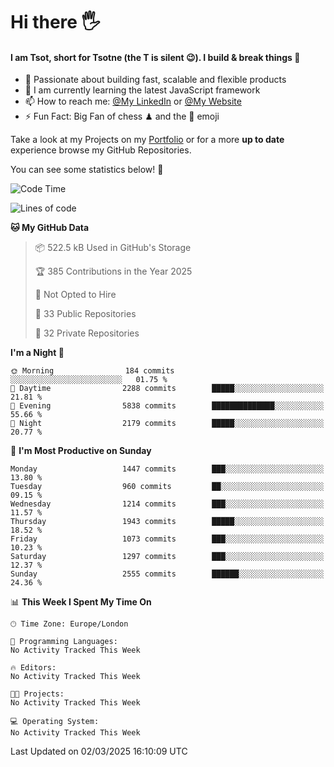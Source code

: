 # Hi there :raised_hand_with_fingers_splayed:
#### I am Tsot, short for Tsotne (the T is silent :wink:). I build & break things :space_invader:
- :telescope: Passionate about building fast, scalable and flexible products
- :seedling: I am currently learning the latest JavaScript framework 
- :mailbox: How to reach me: [@My LinkedIn](https://www.linkedin.com/in/tsotne-gvadzabia/) or [@My Website](https://tsotne.co.uk/contact)
- :zap: Fun Fact: Big Fan of chess ♟ and the 👾 emoji

Take a look at my Projects on my [Portfolio](https://tsotne.co.uk/) or for a more **up to date** experience browse my GitHub Repositories.

You can see some statistics below! :space_invader:
<!--START_SECTION:waka-->
![Code Time](http://img.shields.io/badge/Code%20Time-761%20hrs%202%20mins-blue)

![Lines of code](https://img.shields.io/badge/From%20Hello%20World%20I%27ve%20Written-7.2%20million%20lines%20of%20code-blue)

**🐱 My GitHub Data** 

> 📦 522.5 kB Used in GitHub's Storage 
 > 
> 🏆 385 Contributions in the Year 2025
 > 
> 🚫 Not Opted to Hire
 > 
> 📜 33 Public Repositories 
 > 
> 🔑 32 Private Repositories 
 > 
**I'm a Night 🦉** 

```text
🌞 Morning                184 commits         ░░░░░░░░░░░░░░░░░░░░░░░░░   01.75 % 
🌆 Daytime                2288 commits        █████░░░░░░░░░░░░░░░░░░░░   21.81 % 
🌃 Evening                5838 commits        ██████████████░░░░░░░░░░░   55.66 % 
🌙 Night                  2179 commits        █████░░░░░░░░░░░░░░░░░░░░   20.77 % 
```
📅 **I'm Most Productive on Sunday** 

```text
Monday                   1447 commits        ███░░░░░░░░░░░░░░░░░░░░░░   13.80 % 
Tuesday                  960 commits         ██░░░░░░░░░░░░░░░░░░░░░░░   09.15 % 
Wednesday                1214 commits        ███░░░░░░░░░░░░░░░░░░░░░░   11.57 % 
Thursday                 1943 commits        █████░░░░░░░░░░░░░░░░░░░░   18.52 % 
Friday                   1073 commits        ███░░░░░░░░░░░░░░░░░░░░░░   10.23 % 
Saturday                 1297 commits        ███░░░░░░░░░░░░░░░░░░░░░░   12.37 % 
Sunday                   2555 commits        ██████░░░░░░░░░░░░░░░░░░░   24.36 % 
```


📊 **This Week I Spent My Time On** 

```text
🕑︎ Time Zone: Europe/London

💬 Programming Languages: 
No Activity Tracked This Week

🔥 Editors: 
No Activity Tracked This Week

🐱‍💻 Projects: 
No Activity Tracked This Week

💻 Operating System: 
No Activity Tracked This Week
```


 Last Updated on 02/03/2025 16:10:09 UTC
<!--END_SECTION:waka-->
